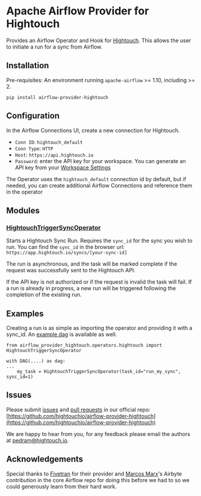 # Apache Airflow Provider for Hightouch

Provides an Airflow Operator and Hook for [Hightouch](https://hightouch.io).
This allows the user to initiate a run for a sync from Airflow.

## Installation

Pre-requisites: An environment running `apache-airflow` >= 1.10, including >= 2.

```
pip install airflow-provider-hightouch
```

## Configuration

In the Airflow Connections UI, create a new connection for Hightouch.

* `Conn ID`: `hightouch_default`
* `Conn Type`: `HTTP`
* `Host`: `https://api.hightouch.io`
* `Password`: enter the API key for your workspace.  You can generate an API
key from your [Workspace Settings](https://app.hightouch.io/settings)

The Operator uses the `hightouch_default` connection id by default, but
if needed, you can create additional Airflow Connections and reference them
in the operator


## Modules

### [HightouchTriggerSyncOperator](./airflow_provider_hightouch/operators/hightouch.py)

Starts a Hightouch Sync Run. Requires the `sync_id` for the sync you wish to
run. You can find the `sync_id` in the browser url: `https://app.hightouch.io/syncs/[your-sync-id]`

The run is asynchronous, and the task will be marked complete if the request
was successfully sent to the Hightouch API.

If the API key is not authorized or if the request is invalid the task will fail.
If a run is already in progress, a new run will be triggered following the
completion of the existing run.


## Examples

Creating a run is as simple as importing the operator and providing it with
a sync_id. An [example dag](./airflow_provider_hightouch/example_dags/example_hightouch_trigger_sync.py)
is available as well.

```
from airflow_provider_hightouch.operators.hightouch import HightouchTriggerSyncOperator

with DAG(....) as dag:
...
    my_task = HightouchTriggerSyncOperator(task_id="run_my_sync", sync_id=1)

```

## Issues

Please submit [issues](https://github.com/hightouchio/airflow-provider-hightouch/issues) and
[pull requests](https://github.com/hightouchio/airflow-provider-hightouch/pulls) in our official repo:
[https://github.com/hightouchio/airflow-provider-hightouch](https://github.com/hightouchio/airflow-provider-hightouch)

We are happy to hear from you, for any feedback please email the authors at [pedram@hightouch.io](mailto:pedram@hightouch.io).

## Acknowledgements

Special thanks to [Fivetran](https://github.com/fivetran/airflow-provider-fivetran)
for their provider and [Marcos Marx](https://github.com/marcosmarxm/)'s Airbyte
contribution in the core Airflow repo for doing this before we had to
so we could generously learn from their hard work.
